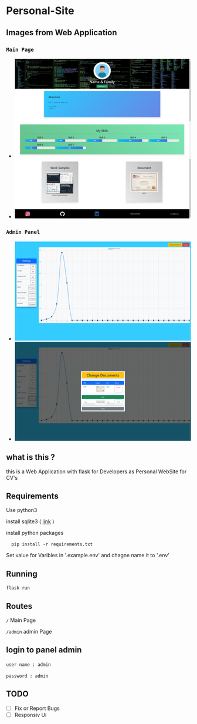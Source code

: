 # Personal-Site
## Images from Web Application
### `Main Page`
- ![main-page1 main-page1](./images/home_page1.png)
- ![main-page2 main-page2](./images/home_page2.png)

### `Admin Panel`
- ![Admin-panel1 Admin-panel1](./images/admin_panel1.png)
- ![Admin-panel2 Admin-panel2](./images/admin_panel2.png)

## what is this ?
this is a Web Application with flask for Developers as Personal WebSite for CV's

## Requirements

Use python3

install sqlite3 ( [link](https://www.tutorialspoint.com/sqlite/sqlite_installation.htm) )

install python packages
```
  pip install -r requirements.txt
 ```

Set value for Varibles in '.example.env' and chagne name it to '.env'

## Running
```
flask run
```
## Routes
`/` Main Page

`/admin` admin Page  

## login to panel admin
`user name : admin`

`password : admin`


## TODO
- [ ] Fix or Report Bugs
- [ ] Responsiv Ui